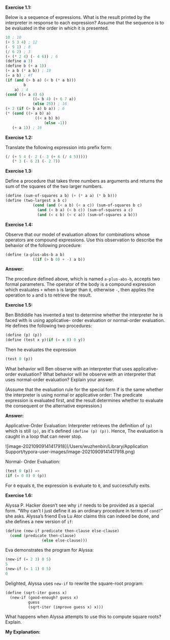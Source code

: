 **Exercise 1.1:** 

Below is a sequence of expressions. What is the result printed by the interpreter in response to each expression? Assume that the sequence is to be evaluated in the order in which it is presented.

```scheme
10 ; 10
(+ 5 3 4) ; 12
(- 9 1) ; 8
(/ 6 2) ; 3
(+ (* 2 4) (- 4 6)) ; 6
(define a 3)
(define b (+ a 1))
(+ a b (* a b)) ; 19
(= a b) ; #f
(if (and (> b a) (< b (* a b)))
		b
    a) ; 4
(cond ((= a 4) 6)
			((= b 4) (+ 6 7 a))
			(else 25)) ; 16
(+ 2 (if (> b a) b a)) ; 6
(* (cond ((> a b) a)
     		 ((< a b) b)
				 (else -1))
   (+ a 1)) ; 16
```

**Exercise 1.2:**

Translate the following expression into prefix form:

```scheme
(/ (+ 5 4 (- 2 (- 3 (+ 6 (/ 4 5)))))
   (* 3 (- 6 2) (- 2 7))
```

**Exercise 1.3:**

Define a procedure that takes three numbers as arguments and returns the sum of the squares of the two larger numbers.

```scheme
(define (sum-of-squares a b) (+ (* a a) (* b b)))
(define (two-largest a b c)
  			(cond (and (< a b) (< a c)) (sum-of-squares b c)
              (and (< b a) (< b c)) (sum-of-squares a c)
              (and (< c b) (< c a)) (sum-of-squares a b)))
```

**Exercise 1.4:**

Observe that our model of evaluation allows for combinations whose operators are compound expressions. Use this observation to describe the behavior of the following procedure:

```scheme
(define (a-plus-abs-b a b)
  			((if (> b 0) + -) a b))
```

**Answer:**

The procedure defined above, which is named `a-plus-abs-b`, accepts two formal parameters. The operator of the body is a compound expression which evaluates `+`  when `b` is larger than `0`, otherwise `-`, then applies the operation to `a` and `b` to retrieve the result.

**Exercise 1.5:**

Ben Bitdiddle has invented a test to determine whether the interpreter he is faced with is using applicative- order evaluation or normal-order evaluation. He defines the following two procedures:

```scheme
(define (p) (p))
(define (test x y)(if (= x 0) 0 y))
```


Then he evaluates the expression

```scheme
(test 0 (p))
```

What behavior will Ben observe with an interpreter that uses applicative-order evaluation? What behavior will he observe with an interpreter that uses normal-order evaluation? Explain your answer.

(Assume that the evaluation rule for the special form if is the same whether the interpreter is using normal or applicative order: The predicate expression is evaluated first, and the result determines whether to evaluate the consequent or the alternative expression.)

**Answer:**

Applicative-Order Evaluation: Interpreter retrieves the definition of `(p)` which is still `(p)`, as it's defined `(define (p) (p))`. Hence, The evaluation is caught in a loop that can never stop.

![image-20210909141417918](/Users/wuzhenbin/Library/Application Support/typora-user-images/image-20210909141417918.png)

Normal- Order Evaluation:

```scheme
(test 0 (p)) =>
(if (= 0 0) 0 (p))
```

For `0` equals `0`, the expression is evaluate to `0`, and successfully exits.

**Exercise 1.6:**

Alyssa P. Hacker doesn’t see why `if` needs to be provided as a special form. “Why can’t I just define it as an ordinary procedure in terms of `cond?`” she asks. Alyssa’s friend Eva Lu Ator claims this can indeed be done, and she defines a new version of `if`:

```scheme
(define (new-if predicate then-clause else-clause)
  (cond (predicate then-clause)
				(else else-clause)))
```


 Eva demonstrates the program for Alyssa:

```scheme
(new-if (= 2 3) 0 5)
5
(new-if (= 1 1) 0 5)
0
```

Delighted, Alyssa uses `new-if` to rewrite the square-root program:

```scheme
(define (sqrt-iter guess x)
  (new-if (good-enough? guess x)
          guess
          (sqrt-iter (improve guess x) x)))
```

What happens when Alyssa attempts to use this to compute square roots? Explain.

**My Explanation:**

